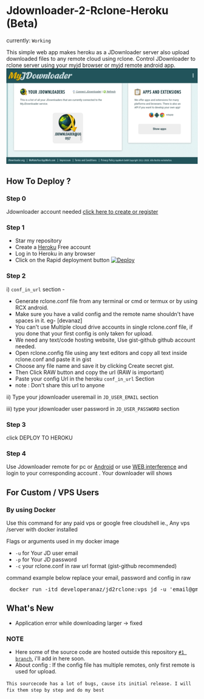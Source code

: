# Jdownloader-2-Rclone-Heroku (Beta)
currently: `Working`

This simple web app makes heroku as a JDownloader server also upload downloaded files to any remote cloud using rclone. Control JDownloader to rclone server using your myjd browser or myjd remote android app.
![](example-imgs/Screenshot_20220129_224650.jpg)


## How To Deploy ?

### Step 0
Jdownloader account needed [click here to create or register](https://my.jdownloader.org/login.html#register)
### Step 1
* Star my repository
* Create a [Heroku](https://dashboard.heroku.com/login) Free account
* Log in to Heroku in any browser
* Click on the Rapid deployment button [![Deploy](https://www.herokucdn.com/deploy/button.svg)](https://developeranaz.github.io/Jdownloader-2-Rclone-Heroku/random.html)

### Step 2 
i) `conf_in_url` section -
 * Generate rclone.conf file from any terminal or cmd or termux or by using RCX android.    
 * Make sure you have a valid config and the remote name shouldn't have spaces in it. eg- [devanaz]    
 * You can't use Multiple cloud drive accounts in single rclone.conf file, if you done that your first config is only taken for upload.    
 * We need any text/code hosting website, Use gist-github github account needed.    
 * Open rclone.config file using any text editors and copy all text inside rclone.conf and paste it in gist    
 * Choose any file name and save it by clicking Create secret gist.    
 * Then Click RAW button and copy the url (RAW is important)
 * Paste your config Url in the heroku `conf_in_url` Section
 * note : Don't share this url to anyone
    
ii) Type your jdownloader useremail in `JD_USER_EMAIL` section

iii) type your jdownloader user password in `JD_USER_PASSWORD` section

### Step 3
click DEPLOY TO HEROKU

### Step 4
Use Jdownloader remote for pc or [Android](https://play.google.com/store/apps/details?id=org.appwork.myjdandroid) or use [WEB interference](https://my.jdownloader.org/index.html) and  login to your corresponding account
. Your downloader will shows

## For Custom / VPS Users
 ### By using Docker
Use this command for any paid vps or google free cloudshell ie., Any vps /server with docker installed

Flags or arguments used in my docker image
* `-u` for Your JD user email
* `-p` for Your JD password
* `-c` your rclone.conf in raw url format (gist-github recommended)

command example below replace your email, password and config in raw
<pre>
 docker run -itd developeranaz/jd2rclone:vps jd -u 'email@gmail.com' -p 'Mystrongpass' -c 'https://yourconf.in.raw.gist/rclone.conf' 
</pre>

## What's New 
 * Application error while downloading larger -> fixed

### NOTE
* Here some of the source code are hosted outside this repository [`#1 branch`](https://github.com/developeranaz/Jdownloader-2-Rclone-Heroku/tree/development-stage), i'll add in here soon.
* About config : If the config file has multiple remotes, only first remote is used for upload.


`This sourcecode has a lot of bugs, cause its initial release. I will fix them step by step and do my best`

